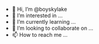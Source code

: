 - 👋 Hi, I’m @boyskylake
- 👀 I’m interested in ...
- 🌱 I’m currently learning ...
- 💞️ I’m looking to collaborate on ...
- 📫 How to reach me ...

<!---
boyskylake/boyskylake is a ✨ special ✨ repository because its `README.md` (this file) appears on your GitHub profile.
You can click the Preview link to take a look at your changes.
--->
